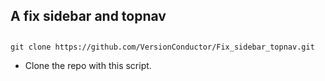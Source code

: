 ## A fix sidebar and topnav

##
    git clone https://github.com/VersionConductor/Fix_sidebar_topnav.git
- Clone the repo with this script.